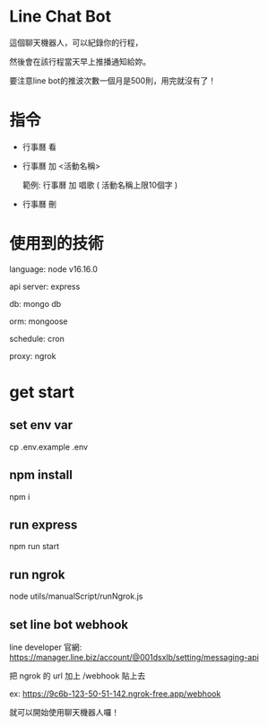 # Line Chat Bot

這個聊天機器人，可以紀錄你的行程，

然後會在該行程當天早上推播通知給妳。

要注意line bot的推波次數一個月是500則，用完就沒有了！

# 指令

- 行事曆 看

- 行事曆 加 <活動名稱>

  範例: 行事曆 加 唱歌 
  ( 活動名稱上限10個字 )

- 行事曆 刪

# 使用到的技術

language: node v16.16.0

api server: express

db: mongo db

orm: mongoose

schedule: cron

proxy: ngrok

# get start

## set env var

cp .env.example .env

## npm install

npm i

## run express

npm run start

## run ngrok

node utils/manualScript/runNgrok.js

## set line bot webhook

line developer 官網: https://manager.line.biz/account/@001dsxlb/setting/messaging-api

把 ngrok 的 url 加上 /webhook 貼上去

ex: https://9c6b-123-50-51-142.ngrok-free.app/webhook

就可以開始使用聊天機器人囉！